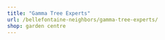 ```yaml
---
title: "Gamma Tree Experts"
url: /bellefontaine-neighbors/gamma-tree-experts/
shop: garden centre
---
```

